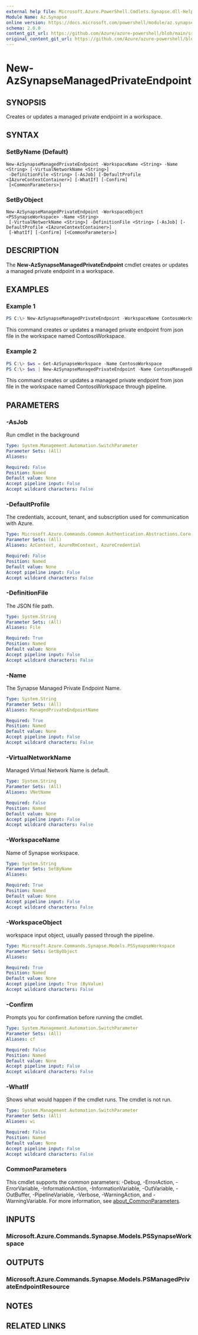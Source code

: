 ```yaml
---
external help file: Microsoft.Azure.PowerShell.Cmdlets.Synapse.dll-Help.xml
Module Name: Az.Synapse
online version: https://docs.microsoft.com/powershell/module/az.synapse/new-azsynapsemanagedprivateendpoint
schema: 2.0.0
content_git_url: https://github.com/Azure/azure-powershell/blob/main/src/Synapse/Synapse/help/New-AzSynapseManagedPrivateEndpoint.md
original_content_git_url: https://github.com/Azure/azure-powershell/blob/main/src/Synapse/Synapse/help/New-AzSynapseManagedPrivateEndpoint.md
---
```


# New-AzSynapseManagedPrivateEndpoint

## SYNOPSIS
Creates or updates a managed private endpoint in a workspace.

## SYNTAX

### SetByName (Default)
```
New-AzSynapseManagedPrivateEndpoint -WorkspaceName <String> -Name <String> [-VirtualNetworkName <String>]
 -DefinitionFile <String> [-AsJob] [-DefaultProfile <IAzureContextContainer>] [-WhatIf] [-Confirm]
 [<CommonParameters>]
```

### SetByObject
```
New-AzSynapseManagedPrivateEndpoint -WorkspaceObject <PSSynapseWorkspace> -Name <String>
 [-VirtualNetworkName <String>] -DefinitionFile <String> [-AsJob] [-DefaultProfile <IAzureContextContainer>]
 [-WhatIf] [-Confirm] [<CommonParameters>]
```

## DESCRIPTION
The **New-AzSynapseManagedPrivateEndpoint** cmdlet creates or updates a managed private endpoint in a workspace.

## EXAMPLES

### Example 1
```powershell
PS C:\> New-AzSynapseManagedPrivateEndpoint -WorkspaceName ContosoWorkspace -Name ContosoManagedPrivateEndpoint -DefinitionFile "C:\\endpoint.json"
```

This command creates or updates a managed private endpoint from json file in the workspace named ContosoWorkspace.

### Example 2
```powershell
PS C:\> $ws = Get-AzSynapseWorkspace -Name ContosoWorkspace
PS C:\> $ws | New-AzSynapseManagedPrivateEndpoint -Name ContosoManagedPrivateEndpoint -DefinitionFile "C:\\endpoint.json"
```

This command creates or updates a managed private endpoint from json file in the workspace named ContosoWorkspace through pipeline.

## PARAMETERS

### -AsJob
Run cmdlet in the background

```yaml
Type: System.Management.Automation.SwitchParameter
Parameter Sets: (All)
Aliases:

Required: False
Position: Named
Default value: None
Accept pipeline input: False
Accept wildcard characters: False
```

### -DefaultProfile
The credentials, account, tenant, and subscription used for communication with Azure.

```yaml
Type: Microsoft.Azure.Commands.Common.Authentication.Abstractions.Core.IAzureContextContainer
Parameter Sets: (All)
Aliases: AzContext, AzureRmContext, AzureCredential

Required: False
Position: Named
Default value: None
Accept pipeline input: False
Accept wildcard characters: False
```

### -DefinitionFile
The JSON file path.

```yaml
Type: System.String
Parameter Sets: (All)
Aliases: File

Required: True
Position: Named
Default value: None
Accept pipeline input: False
Accept wildcard characters: False
```

### -Name
The Synapse Managed Private Endpoint Name.

```yaml
Type: System.String
Parameter Sets: (All)
Aliases: ManagedPrivateEndpointName

Required: True
Position: Named
Default value: None
Accept pipeline input: False
Accept wildcard characters: False
```

### -VirtualNetworkName
Managed Virtual Network Name is default.

```yaml
Type: System.String
Parameter Sets: (All)
Aliases: VNetName

Required: False
Position: Named
Default value: None
Accept pipeline input: False
Accept wildcard characters: False
```

### -WorkspaceName
Name of Synapse workspace.

```yaml
Type: System.String
Parameter Sets: SetByName
Aliases:

Required: True
Position: Named
Default value: None
Accept pipeline input: False
Accept wildcard characters: False
```

### -WorkspaceObject
workspace input object, usually passed through the pipeline.

```yaml
Type: Microsoft.Azure.Commands.Synapse.Models.PSSynapseWorkspace
Parameter Sets: SetByObject
Aliases:

Required: True
Position: Named
Default value: None
Accept pipeline input: True (ByValue)
Accept wildcard characters: False
```

### -Confirm
Prompts you for confirmation before running the cmdlet.

```yaml
Type: System.Management.Automation.SwitchParameter
Parameter Sets: (All)
Aliases: cf

Required: False
Position: Named
Default value: None
Accept pipeline input: False
Accept wildcard characters: False
```

### -WhatIf
Shows what would happen if the cmdlet runs.
The cmdlet is not run.

```yaml
Type: System.Management.Automation.SwitchParameter
Parameter Sets: (All)
Aliases: wi

Required: False
Position: Named
Default value: None
Accept pipeline input: False
Accept wildcard characters: False
```

### CommonParameters
This cmdlet supports the common parameters: -Debug, -ErrorAction, -ErrorVariable, -InformationAction, -InformationVariable, -OutVariable, -OutBuffer, -PipelineVariable, -Verbose, -WarningAction, and -WarningVariable. For more information, see [about_CommonParameters](http://go.microsoft.com/fwlink/?LinkID=113216).

## INPUTS

### Microsoft.Azure.Commands.Synapse.Models.PSSynapseWorkspace

## OUTPUTS

### Microsoft.Azure.Commands.Synapse.Models.PSManagedPrivateEndpointResource

## NOTES

## RELATED LINKS
